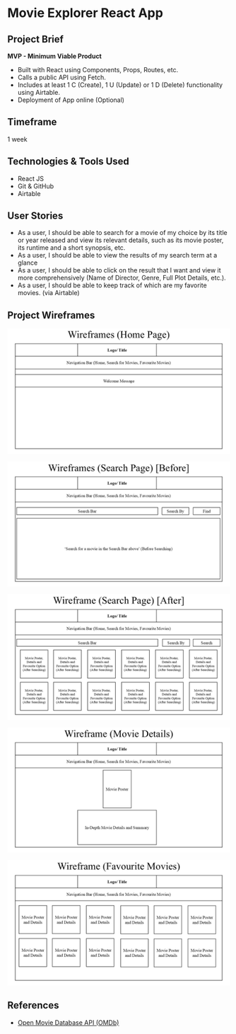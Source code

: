 # Movie Explorer React App

## Project Brief

**MVP - Minimum Viable Product**

- Built with React using Components, Props, Routes, etc.
- Calls a public API using Fetch.
- Includes at least 1 C (Create), 1 U (Update) or 1 D (Delete) functionality using Airtable.
- Deployment of App online (Optional)

## Timeframe

1 week

## Technologies & Tools Used

- React JS
- Git & GitHub
- Airtable

## User Stories

- As a user, I should be able to search for a movie of my choice by its title or year released and view its relevant details, such as its movie poster, its runtime and a short synopsis, etc.
- As a user, I should be able to view the results of my search term at a glance
- As a user, I should be able to click on the result that I want and view it more comprehensively (Name of Director, Genre, Full Plot Details, etc.).
- As a user, I should be able to keep track of which are my favorite movies. (via Airtable)

## Project Wireframes

![Home Page](https://github.com/JonathanGoh95/react-movie-explorer-app/blob/main/images/HomePage.jpg)

![Search Page Before](https://github.com/JonathanGoh95/react-movie-explorer-app/blob/main/images/SearchPage_Before.jpg)

![Search Page After](https://github.com/JonathanGoh95/react-movie-explorer-app/blob/main/images/SearchPage_After.jpg)

![Movie Details](https://github.com/JonathanGoh95/react-movie-explorer-app/blob/main/images/MovieDetails.jpg)

![Favourite Movies](https://github.com/JonathanGoh95/react-movie-explorer-app/blob/main/images/FavouriteMovies.jpg)

## References

- [Open Movie Database API (OMDb)](https://omdbapi.com)